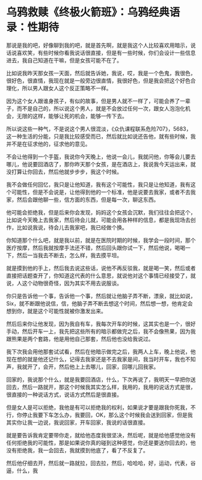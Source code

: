 # 乌鸦救赎《终极火箭班》：乌鸦经典语录：性期待

那说是我的吧，好像聊到我的吧，就是首先啊，就是我这个人比较喜欢用暗示，说话说喜欢笑，有些时候你看我说话很直接，但是有一些时候，你们会设计一些信息进去，我自己知道在干嘛，但是女孩可能不在了。

比如说我昨天那女孩一天面，然后就告诉她，我说，哎，我是一个色鬼，我很色，很好色，很直情，我现在就是一般旁边很直情，我很好色，但是我会把这个好色合理化，所以男人跟女人这个反正策略不一样。

因为这个女人跟谁身孩子，有似的故事，但是男人就不一样了，可能会养了一辈子，而不是自己的，所以说这个男人，就是不会放过任何一次，跟女人泡泡化机会，无限的这样，能够让死的机会，能够一传下去。

所以说这些一种气，不是说这个男人很混淡，《众仇课程联系危险707》，5683，这一种生活的分能，只是我比较感受而已，然后就比如说还告他，就有些时候，我并不是在征求他的，征求他的意见。

不会让他得到一个手盔，我说你今天晚上，他说一会儿，我就问他，你等会儿要去哪儿，他说要回酒店了，那你昨天那个女孩，是在酒店上，我说我今天运出来，就没打算让你回去，然后他就步步步，我这个时候。

我不会做任何回忆，我只是让他知道，我有这个可能性，我只是让他知道，我有这个可能性，但是不会说是，让他得到他的一个标准，他是说要去我家，或者不去我家，然后会跟他聊一些，信方面的东西，但是每一次，聊这东西。

他可能会拒绝我，但是后来你会发现，妈妈这个女孩会沉默，我们往往会把这个，比如说今天晚上去我家，然后待会儿就，可能会用各种样的信息，都是我现场去创作，比如说我说，待会儿去我家吧，我已经做个换。

你知道那个什么吧，就是我以前，就是在医院时期的时候，我学会一段时间，那个医疗按摩，然后我就按摩手法还不错，然后回头跟你试一下，然后他说，喝喝一下，然后一当我去不断去，怎么样，我去摸平坦。

就是摸到他的手上，然后我去说这些话，说他不再反驳我，就是喝一笑，然后或者直接把话题查开了，你知道这代表的什么意思，就说他对这个事情已经接受了，就说，人这个动物很奇怪，因为其实不用去说服谈。

你只是告诉他一个事，告诉他一个事，然后就让他脑子弄不断，漂泉，就比如说，Six，就不断跟他说信，信，他脑子弄不断去想这个时间，然后想一想，他肯定会想到你，就是这个可能性就被你激发出来。

然后后来你让他发现，因为我自有车，我每次开车的时候，这其实也是一个，很好手动，然后开车一上，我先把这些所有的暗示都做完之后，我不会像熊果，因为我跟熊果是两个套路，他是用他自己那套，然后他也没给我说过。

我下次我会用他那套试试看，然后在他暗示做完之后，我两人上车，晚上他说，他现在想的就是他还记什么，记得去我家还是不去我家是间，我当时开车，我也不知声，我就开了，会开，然后他上上去哪儿，回家，回哪儿回我家。

回家的，我说那个什么，就是我要回酒店，什么，下次再说了，我明天一早把你送回去，然后一路就开，那这个时候我其实怎么样，我用的，我用的说话方式是很，很直接的一种说话方式，说话方式然后是很直接。

但是女人是可以拒绝，我他是有可以拒绝我的权利，如果说才要是跟我你死我，不行，你停止我要下车怎么办，我要回，OK，那么这个时候我会送到回家，但是我其实你让我一边说，我说回家，开车回家，我说的话很直接。

就是要告诉我肯定要带你走，就给他态度我很坚决，然后呢，就是给他感觉他没有任何拒绝我的可能性，那是如果说你真的碰到这种感觉，你还是要送你回去的，他没有拒绝我，我一会回去，我就摸到他底了，看了不反复了。

然后他仔细去开，然后就一路就拉，回去拉，然后，哈哈哈，好，运动，代表，谷逼，什么，我